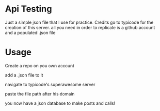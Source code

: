 # Api Testing

Just a simple json file that I use for practice. 
Credits go to typicode for the creation of this server. 
all you need in order to replicate is a github account and a populated .json file 

# Usage

  Create a repo on you own account
  
  add a <yourfilename>.json file to it
  
  navigate to typicode's superawesome server 
  
  paste the file path after his domain
  
  you now have a json database to make posts and calls!
  
